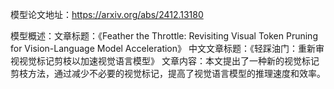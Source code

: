 模型论文地址：https://arxiv.org/abs/2412.13180

模型概述：文章标题：《Feather the Throttle: Revisiting Visual Token Pruning for Vision-Language Model Acceleration》
中文文章标题：《轻踩油门：重新审视视觉标记剪枝以加速视觉语言模型》
文章内容：本文提出了一种新的视觉标记剪枝方法，通过减少不必要的视觉标记，提高了视觉语言模型的推理速度和效率。
